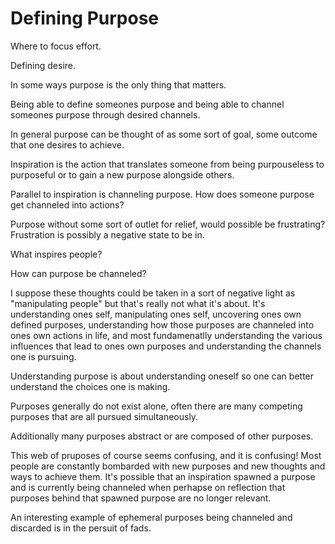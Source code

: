 # Defining Purpose

Where to focus effort.

Defining desire.

In some ways purpose is the only thing that matters.

Being able to define someones purpose and being able to channel someones purpose through desired channels.

In general purpose can be thought of as some sort of goal, some outcome that one desires to achieve.

Inspiration is the action that translates someone from being purpouseless to purposeful or to gain a new purpose alongside others.

Parallel to inspiration is channeling purpose. How does someone purpose get channeled into actions?

Purpose without some sort of outlet for relief, would possible be frustrating? Frustration is possibly a negative state to be in.

What inspires people?

How can purpose be channeled?

I suppose these thoughts could be taken in a sort of negative light as "manipulating people" but that's really not what it's about. It's understanding ones self, manipulating ones self, uncovering ones own defined purposes, understanding how those purposes are channeled into ones own actions in life, and most fundamenatlly understanding the various influences that lead to ones own purposes and understanding the channels one is pursuing.

Understanding purpose is about understanding oneself so one can better understand the choices one is making.

Purposes generally do not exist alone, often there are many competing purposes that are all pursued simultaneously.

Additionally many purposes abstract or are composed of other purposes. 

This web of pruposes of course seems confusing, and it is confusing! Most people are constantly bombarded with new purposes and new thoughts and ways to achieve them. It's possible that an inspiration spawned a purpose and is currently being channeled when perhapse on reflection that purposes behind that spawned purpose are no longer relevant.

An interesting example of ephemeral purposes being channeled and discarded is in the persuit of fads.
